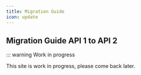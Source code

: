 ```yaml
---
title: Migration Guide
icon: update
---
```


## Migration Guide API 1 to API 2

::: warning Work in progress

This site is work in progress, please come back later.

